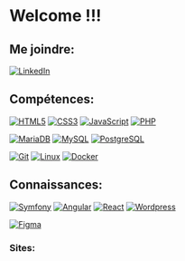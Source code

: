 # Welcome !!!

## Me joindre:

[![LinkedIn](https://img.shields.io/badge/-LinkedIn-000?&logo=LinkedIn&logoColor=0A66C2)](https://www.linkedin.com/in/s-matthieu/)

## Compétences:

[![HTML5](https://img.shields.io/badge/-HTML5-000?&logo=HTML5&logoColor=E34F26)](https://developer.mozilla.org/fr/docs/Web/HTML)
[![CSS3](https://img.shields.io/badge/-CSS3-000?&logo=CSS3&logoColor=1572B6)](https://developer.mozilla.org/fr/docs/Web/CSS)
[![JavaScript](https://img.shields.io/badge/-JavaScript-000?&logo=JavaScript&logoColor=F7DF1E)](https://developer.mozilla.org/en-US/docs/Web/JavaScript)
[![PHP](https://img.shields.io/badge/-PHP8-000?&logo=PHP&logoColor=777BB4)](https://www.php.net/manual/fr/intro-whatis.php)

[![MariaDB](https://img.shields.io/badge/-MariaDB-000?&logo=MariaDB&logoColor=003545)](https://mariadb.org/)
[![MySQL](https://img.shields.io/badge/-MySQL-000?&logo=MySQL&logoColor=4479A1)](https://www.mysql.com/)
[![PostgreSQL](https://img.shields.io/badge/-PostgreSQL-000?&logo=PostgreSQL&logoColor=4169E1)](https://www.postgresql.org)

[![Git](https://img.shields.io/badge/-Git-000?&logo=Git&logoColor=F05032)](https://git-scm.com/)
[![Linux](https://img.shields.io/badge/-Linux-000?&logo=Linux&logoColor=FFFFFF)](https://www.linux.org/)
[![Docker](https://img.shields.io/badge/-Docker-000?&logo=Docker&logoColor=2196F3)](https://aws.amazon.com/fr/docker/)

## Connaissances:

[![Symfony](https://img.shields.io/badge/-Symfony-000?&logo=Symfony&logoColor=FFF)](https://symfony.com)
[![Angular](https://img.shields.io/badge/-Angular-000?&logo=Angular&logoColor=FF5131)](https://www.50a.fr/0/angular)
[![React](https://img.shields.io/badge/-React-000?&logo=React&logoColor=6ff9ff)](https://fr.reactjs.org/)
[![Wordpress](https://img.shields.io/badge/-Wordpress-000?&logo=Wordpress&logoColor=2196F3)](https://www.seomix.fr/wordpress/)

[![Figma](https://img.shields.io/badge/-Figma-000?&logo=Figma&logoColor=F24E1E)](https://www.figma.com/)

### Sites:



